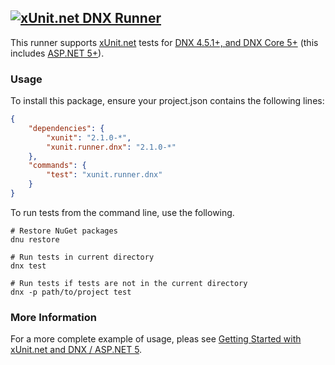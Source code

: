## <a href="https://github.com/xunit/xunit"><img src="https://raw.github.com/xunit/media/master/full-logo.png" title="xUnit.net DNX Runner" /></a>

This runner supports [xUnit.net](https://github.com/xunit/xunit) tests for [DNX 4.5.1+, and DNX Core 5+](https://github.com/aspnet/dnx) (this includes [ASP.NET 5+](https://github.com/aspnet)).

### Usage

To install this package, ensure your project.json contains the following lines:

```JSON
{
    "dependencies": {
        "xunit": "2.1.0-*",
        "xunit.runner.dnx": "2.1.0-*"
    },
    "commands": {
        "test": "xunit.runner.dnx"
    }
}
```

To run tests from the command line, use the following.

```Shell
# Restore NuGet packages
dnu restore

# Run tests in current directory
dnx test

# Run tests if tests are not in the current directory
dnx -p path/to/project test
```

### More Information

For a more complete example of usage, pleas see [Getting Started with xUnit.net and DNX / ASP.NET 5](http://xunit.github.io/docs/getting-started-dnx.html).

